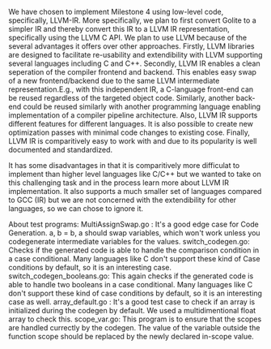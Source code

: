 We have chosen to implement Milestone 4 using low-level code, specifically, LLVM-IR. More specifically, we plan to first convert Golite to a simpler IR and thereby convert this IR to a LLVM IR representation, specifically using the LLVM C API. We plan to use LLVM because of the several advantages it offers over other approaches. Firstly, LLVM libraries are designed to facilitate re-usability and extendibility with LLVM supporting several languages including C and C++. Secondly, LLVM IR enables a clean seperation of the compiler frontend and backend. This enables easy swap of a new frontend/backend due to the same LLVM intermediate representation.E.g., with this independent IR, a C-language front-end can be reused regardless of the targeted object code. Similarly, another back-end could be reused similarly with another programming language enabling implementation of a compiler pipeline architecture. Also, LLVM IR supports different features for different languages. It is also possible to create new optimization passes with minimal code changes to existing cose. Finally, LLVM IR is comparitively easy to work with and due to its popularity is well documented and standardized.

It has some disadvantages in that it is comparitively more difficulat to implement than higher level languages like C/C++ but we wanted to take on this challenging task and in the process learn more about LLVM IR implementation. It also supports a much smaller set of languages compared to GCC (IR) but we are not concerned with the extendibility for other languages, so we can chose to ignore it.

About test programs:
MultiAssignSwap.go : It's a good edge case for Code Generation. a, b = b, a should swap variables, which won't work unless you codegenerate intermediate variables for the values. 
switch_codegen.go: Checks if the generated code is able to handle the comparison condition in a case conditional. Many languages like C don't support these kind of Case conditions by default, so it is an interesting case.
switch_codegen_booleans.go: This again checks if the generated code is able to handle two booleans in a case conditional. Many languages like C don't support these kind of case conditions by default, so it is an interesting case as well.
array_default.go : It's a good test case to check if an array is initialized during the codegen by default. We used a multidimentional float array to check this.
scope_var.go: This program is to ensure that the scopes are handled currectly by the codegen. The value of the variable outside the function scope should be replaced by the newly declared in-scope value.
